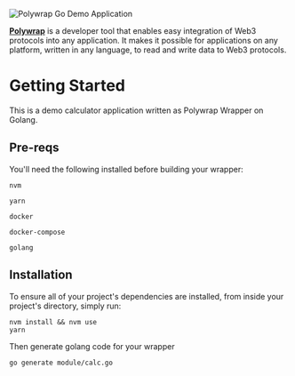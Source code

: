![Polywrap Go Demo Application](https://user-images.githubusercontent.com/1008882/186656507-c448651d-bf75-40fb-91fc-b13f799af38e.png)

[**Polywrap**](https://polywrap.io/) is a developer tool that enables easy integration of Web3 protocols into any application. It makes it possible for applications on any platform, written in any language, to read and write data to Web3 protocols.

# Getting Started

This is a demo calculator application written as Polywrap Wrapper on Golang.

## Pre-reqs

You'll need the following installed before building your wrapper:

`nvm`

`yarn`

`docker`

`docker-compose`

`golang`

## Installation

To ensure all of your project's dependencies are installed, from inside your project's directory, simply run:

```
nvm install && nvm use
yarn
```

Then generate golang code for your wrapper

```
go generate module/calc.go 
```